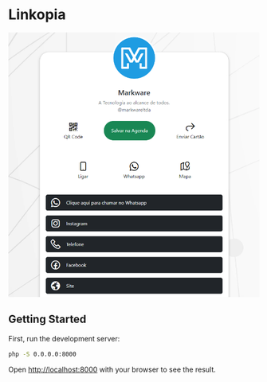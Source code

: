 <h1>Linkopia</h1>

![Markware](.github/linkopia.png)

## Getting Started

First, run the development server:

```bash
php -S 0.0.0.0:8000 
```

Open [http://localhost:8000](http://localhost:8000) with your browser to see the result.